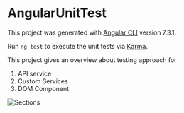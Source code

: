 # AngularUnitTest

This project was generated with [Angular CLI](https://github.com/angular/angular-cli) version 7.3.1.

Run `ng test` to execute the unit tests via [Karma](https://karma-runner.github.io).

This project gives an overview about testing approach for

1) API service 
2) Custom Services 
3) DOM Component 

<img src="https://i.ibb.co/XCzDZnt/Utest.jpg" alt="Sections">



